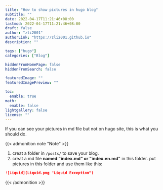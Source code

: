 ```yaml
---
title: "How to show pictures in hugo blog"
subtitle: ""
date: 2022-04-17T11:21:46+08:00
lastmod: 2022-04-17T11:21:46+08:00
draft: false
author: "zli2001"
authorLink: "https://zli2001.github.io"
description: ""

tags: ["hugo"]
categories: ["Blog"]

hiddenFromHomePage: false
hiddenFromSearch: false

featuredImage: ""
featuredImagePreview: ""

toc:
  enable: true
math:
  enable: false
lightgallery: false
license: ""
---
```

If you can see your pictures in md file but not on hugo site, this is what you should do.
<!--more-->

{{< admonition note "Note" >}}
1. creat a folder in `/posts/` to save your blog.
2. creat a md file **named "index.md" or "index.en.md"** in this folder.
   put pictures in this folder and use them like this:
  ```markdown
  ![Liquid](Liquid.png "Liquid Exception")
  ```
{{< /admonition >}}


